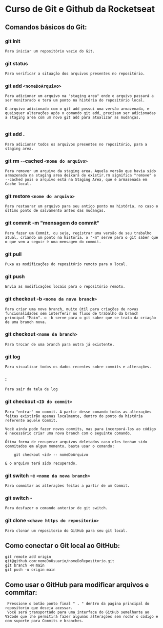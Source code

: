 # Curso de Git e Github da Rocketseat

## Comandos básicos do Git:

### git init

```
Para iniciar um repositório vazio do Git.
```  

### git status 
```
Para verificar a situação dos arquivos presentes no repositório.
```

### git add `<nomeDoArquivo>`
```
Para adicionar um arquivo na "staging area" onde o arquivo passará a ser monitorado e terá um ponto na história do repositório local. 

O arquivo adicionado com o git add possui uma versão armazenada, e quaisquer alterações após o comando git add, precisam ser adicionadas a staging area com um novo git add para atualizar as mudanças.
 
```

### git add .
```
Para adicionar todos os arquivos presentes no repositório, para a staging area.
```

### git rm --cached `<nome do arquivo>` 
```
Para remover um arquivo da staging area. Aquela versão que havia sido armazenada na staging area deixará de existir.rm significa "remove" e --cached pois o arquivo está na Staging Area, que é armazenada em Cache local.
```

### git restore `<nome do arquivo>`
```
Para restaurar um arquivo para seu antigo ponto na história, no caso o último ponto de salvamento antes das mudanças.
```

### git commit -m "mensagem do commit" 
```
Para fazer um Commit, ou seja, registrar uma versão de seu trabalho atual, criando um ponto na história. o "-m" serve para o git saber que o que vem a seguir é uma mensagem do commit.
```

### git pull 
```
Puxa as modificações do repositório remoto para o local.
```

### git push 
```
Envia as modificações locais para o repositório remoto.
```

### git checkout -b `<nome da nova branch>` 
```
Para criar uma nova branch, muito útil para criações de novas funcionalidades sem interferir no fluxo de trabalho da branch principal "Main". o -b serve para o git saber que se trata da criação de uma branch nova.
```
### git checkout `<nome da branch>` 
```
Para trocar de uma branch para outra já existente.
```

### git log 
```
Para visualizar todos os dados recentes sobre commits e alterações.
```

### :
```
Para sair da tela de log 
```

### git checkout `<ID do commit>` 
```
Para "entrar" no commit. A partir desse comando todas as alterações feitas existirão apenas localmente, dentro do ponto da história referente aquele Commit. 

Você ainda pode fazer novos commits, mas para incorporá-los ao código é necessário criar uma nova branch com o seguinte comando. 

Ótima forma de recuperar arquivos deletados caso eles tenham sido commitados em algum momento, basta usar o comando:

    git checkout <id> -- nomeDoArquivo 

E o arquivo terá sido recuperado.
```

### git switch -c `<nome da nova branch>` 
```
Para commitar as alterações feitas a partir de um Commit.
```
### git switch - 
```
Para desfazer o comando anterior de git switch.
```
### git clone `<chave https do repositorio>` 
```
Para clonar um repositorio do GitHub para seu git local.
```

## Como conectar o Git local ao GitHub:
```
git remote add origin git@github.com:nomeDoUsuario/nomeDoRepositorio.git
git branch -M main
git push -u origin main
```
## Como usar o GitHub para modificar arquivos e commitar:

     Pressione o botão ponto final " . " dentro da pagina principal do repositorio que deseja acessar.
     Você será transportado para uma interface do GitHub semelhante ao VSCode que lhe permitirá fazer algumas alterações sem rodar o código e com suporte para Commits e branches.